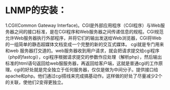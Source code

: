 LNMP的安装：
===
  1.CGI(Common Gateway Interface)。CGI是外部应用程序（CGI程序）与Web服务器之间的接口标准，是在CGI程序和Web服务器之间传递信息的规程。CGI规范允许Web服务器执行外部程序，并将它们的输出发送给Web浏览器，CGI将Web的一组简单的静态超媒体文档变成一个完整的新的交互式媒体。
    cgi就是专门用来和web 服务器打交道的。web服务器收到用户请求，就会把请求提交给cgi程序（php的fastcgi），cgi程序根据请求提交的参数作应处理（解析php），然后输出标准的html语句返回给web服服务器，再返回给客户端，这就是普通cgi的工作原理。cgi的好处就是完全独立于任何服务器，仅仅是做为中间分子。提供接口给apache和php。他们通过cgi搭线来完成搞基动作。这样做的好处了尽量减少2个的关联，使他们2变得更独立。
